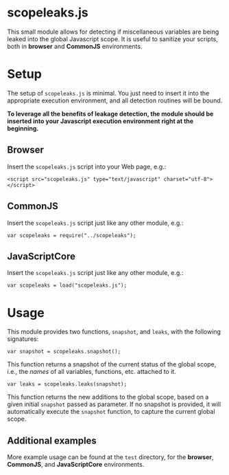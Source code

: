 # scopeleaks.js

This small module allows for detecting if miscellaneous variables are being leaked into the global Javascript scope. It is useful to sanitize your scripts, both in __browser__ and __CommonJS__ environments.

# Setup

The setup of `scopeleaks.js` is minimal. You just need to insert it into the appropriate execution environment, and all detection routines will be bound.

__To leverage all the benefits of leakage detection, the module should be inserted into your Javascript execution environment right at the beginning.__

## Browser

Insert the `scopeleaks.js` script into your Web page, e.g.:

	<script src="scopeleaks.js" type="text/javascript" charset="utf-8"></script>

## CommonJS

Insert the `scopeleaks.js` script just like any other module, e.g.:

	var scopeleaks = require("../scopeleaks");

## JavaScriptCore

Insert the `scopeleaks.js` script just like any other module, e.g.:

	var scopeleaks = load("scopeleaks.js");

# Usage

This module provides two functions, `snapshot`, and `leaks`, with the following signatures:

	var snapshot = scopeleaks.snapshot();

This function returns a snapshot of the current status of the global scope, i.e., the _names_ of all variables, functions, etc. attached to it.

	var leaks = scopeleaks.leaks(snapshot);

This function returns the new additions to the global scope, based on a given initial `snapshot` passed as parameter. If no snapshot is provided, it will automatically execute the `snapshot` function, to capture the current global scope.

## Additional examples

More example usage can be found at the `test` directory, for the __browser__, __CommonJS__, and __JavaScriptCore__ environments.
